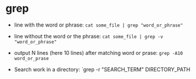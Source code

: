 # grep

- line with the word or phrase: `cat some_file | grep "word_or_phrase"`
- line without the word or the phrase: `cat some_file | grep -v "word_or_phrase"`
- output N lines (here 10 lines) after matching word or prase: `grep -A10 word_or_prase`

- Search work in a directory: `grep -r "SEARCH_TERM" DIRECTORY_PATH
